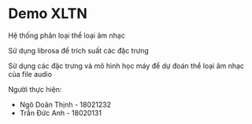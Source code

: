 # Demo XLTN
 Hệ thống phân loại thể loại âm nhạc
 
 Sử dụng librosa để trích suất các đặc trưng
 
 Sử dụng các đặc trưng và mô hình học máy để dự đoán thể loại âm nhạc của file audio 
 
 Người thực hiện:
 - Ngô Doãn Thịnh - 18021232
 - Trần Đức Anh - 18020131
